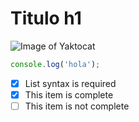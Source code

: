 # Titulo h1
![Image of Yaktocat](https://octodex.github.com/images/yaktocat.png)
``` javascript
console.log('hola');
```
- [x] List syntax is required
- [x] This item is complete
- [ ] This item is not complete
